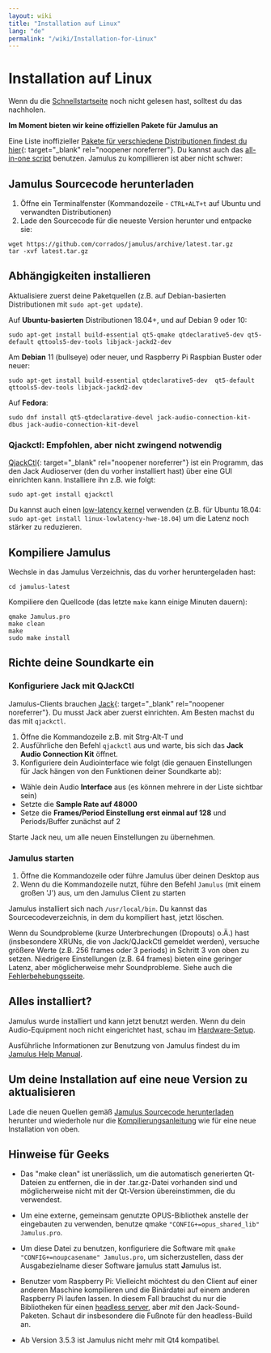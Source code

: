 ```yaml
---
layout: wiki
title: "Installation auf Linux"
lang: "de"
permalink: "/wiki/Installation-for-Linux"
---
```



# Installation auf Linux
Wenn du die [Schnellstartseite](Getting-Started) noch nicht gelesen hast, solltest du das nachholen.

**Im Moment bieten wir keine offiziellen Pakete für Jamulus an**

Eine Liste inoffizieller [Pakete für verschiedene Distributionen findest du hier](https://github.com/corrados/jamulus/issues/223#issue-619038918){: target="_blank" rel="noopener noreferrer"}. Du kannst auch das [all-in-one script](Linux-Client-Install-Script) benutzen. Jamulus zu kompillieren ist aber nicht schwer:

## Jamulus Sourcecode herunterladen

1. Öffne ein Terminalfenster (Kommandozeile - `CTRL+ALT+t` auf Ubuntu und verwandten Distributionen)
1. Lade den Sourcecode für die neueste Version herunter und entpacke sie:
~~~
wget https://github.com/corrados/jamulus/archive/latest.tar.gz
tar -xvf latest.tar.gz
~~~


## Abhängigkeiten installieren

Aktualisiere zuerst deine Paketquellen (z.B. auf Debian-basierten Distributionen mit `sudo apt-get update`).

Auf **Ubuntu-basierten** Distributionen 18.04+, und auf Debian 9 oder 10:

`sudo apt-get install build-essential qt5-qmake qtdeclarative5-dev qt5-default qttools5-dev-tools libjack-jackd2-dev`

Am **Debian** 11 (bullseye) oder neuer, und Raspberry Pi Raspbian Buster oder neuer:

`sudo apt-get install build-essential qtdeclarative5-dev  qt5-default qttools5-dev-tools libjack-jackd2-dev`

Auf **Fedora**:

`sudo dnf install qt5-qtdeclarative-devel jack-audio-connection-kit-dbus jack-audio-connection-kit-devel`

### Qjackctl: Empfohlen, aber nicht zwingend notwendig

[QjackCtl](https://qjackctl.sourceforge.io){: target="_blank" rel="noopener noreferrer"} ist ein Programm, das den Jack Audioserver (den du vorher installiert hast) über eine GUI einrichten kann. Installiere ihn z.B. wie folgt:

`sudo apt-get install qjackctl`

Du kannst auch einen [low-latency kernel]( https://help.ubuntu.com/community/UbuntuStudio/RealTimeKernel) verwenden (z.B. für Ubuntu 18.04: `sudo apt-get install linux-lowlatency-hwe-18.04`) um die Latenz noch stärker zu reduzieren.

## Kompiliere Jamulus

Wechsle in das Jamulus Verzeichnis, das du vorher heruntergeladen hast:

```shell
cd jamulus-latest
```
Kompiliere den Quellcode (das letzte `make` kann einige Minuten dauern):

~~~
qmake Jamulus.pro
make clean
make
sudo make install
~~~


## Richte deine Soundkarte ein

### Konfiguriere Jack mit QJackCtl
Jamulus-Clients brauchen [Jack](https://jackaudio.org/){: target="_blank" rel="noopener noreferrer"}. Du musst Jack aber zuerst einrichten. Am Besten machst du das mit `qjackctl`.
1. Öffne die Kommandozeile z.B. mit Strg-Alt-T und
1. Ausführliche den Befehl `qjackctl` aus und warte, bis sich das **Jack Audio Connection Kit** öffnet.
2. Konfiguriere dein Audiointerface wie folgt (die genauen Einstellungen für Jack hängen von den Funktionen deiner Soundkarte ab):

- Wähle dein Audio **Interface** aus (es können mehrere in der Liste sichtbar sein)
- Setzte die **Sample Rate auf 48000**
- Setze die **Frames/Period Einstellung erst einmal auf 128** und Periods/Buffer zunächst auf 2

Starte Jack neu, um alle neuen Einstellungen zu übernehmen.

### Jamulus starten
1. Öffne die Kommandozeile oder führe Jamulus über deinen Desktop aus
1. Wenn du die Kommandozeile nutzt, führe den Befehl `Jamulus` (mit einem großen 'J') aus, um den Jamulus Client zu starten

Jamulus installiert sich nach `/usr/local/bin`. Du kannst das Sourcecodeverzeichnis, in dem du kompiliert hast, jetzt löschen.

Wenn du Soundprobleme (kurze Unterbrechungen (Dropouts) o.Ä.) hast (insbesondere XRUNs, die von Jack/QJackCtl gemeldet werden), versuche größere Werte (z.B. 256 frames oder 3 periods) in Schritt 3 von oben zu setzen. Niedrigere Einstellungen (z.B. 64 frames) bieten eine geringer Latenz, aber möglicherweise mehr Soundprobleme. Siehe auch die [Fehlerbehebungsseite](Client-Troubleshooting).

## Alles installiert?
Jamulus wurde installiert und kann jetzt benutzt werden. Wenn du dein Audio-Equipment noch nicht eingerichtet hast, schau im [Hardware-Setup](Hardware-Setup).

Ausführliche Informationen zur Benutzung von Jamulus findest du im [Jamulus Help Manual](https://github.com/corrados/jamulus/blob/master/src/res/homepage/manual.md).

## Um deine Installation auf eine neue Version zu aktualisieren

Lade die neuen Quellen gemäß [Jamulus Sourcecode herunterladen](Installation-for-Linux#jamulus-sourcecode-herunterladen) herunter und wiederhole nur die [Kompilierungsanleitung](Installation-for-Linux#kompiliere-jamulus) wie für eine neue Installation von oben.

## Hinweise für Geeks

* Das "make clean" ist unerlässlich, um die automatisch generierten Qt-Dateien zu entfernen, die in der .tar.gz-Datei vorhanden sind und möglicherweise nicht mit der Qt-Version übereinstimmen, die du verwendest.

* Um eine externe, gemeinsam genutzte OPUS-Bibliothek anstelle der eingebauten zu verwenden, benutze qmake `"CONFIG+=opus_shared_lib" Jamulus.pro`.

* Um diese Datei zu benutzen, konfiguriere die Software mit `qmake "CONFIG+=noupcasename" Jamulus.pro`, um sicherzustellen, dass der Ausgabezielname dieser Software **j**amulus statt **J**amulus ist.

* Benutzer vom Raspberry Pi: Vielleicht möchtest du den Client auf einer anderen Maschine kompilieren und die Binärdatei auf einem anderen Raspberry Pi laufen lassen. In diesem Fall brauchst du nur die Bibliotheken für einen [headless server](Server-Linux#running-a-headless-server), aber _mit_ den Jack-Sound-Paketen. Schaut dir insbesondere die Fußnote für den headless-Build an.

* Ab Version 3.5.3 ist Jamulus nicht mehr mit Qt4 kompatibel.
